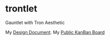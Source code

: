 # trontlet
Gauntlet with Tron Aesthetic

My [Design Document](https://docs.google.com/document/d/16rARsNw27a7206gDjVhmQs9HzPyZMSeyvsH-dwy_U3U/edit?usp=sharing). 
My [Public KanBan Board](https://wekan.indie.host/b/Q5kySd7mRse2nDao5/tontlet)
